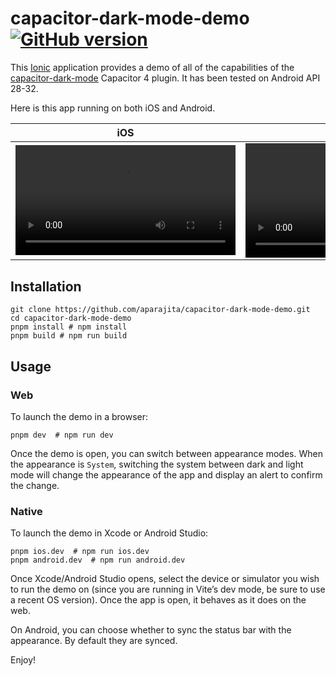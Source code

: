 <div class="markdown-body">

# capacitor-dark-mode-demo&nbsp;&nbsp;[![GitHub version](https://badge.fury.io/gh/aparajita%2Fcapacitor-dark-mode-demo.svg)](https://badge.fury.io/gh/aparajita%2Fcapacitor-dark-mode-demo)

This [Ionic](https://ionicframework.com) application provides a demo of all of the capabilities of the [capacitor-dark-mode](https://github.com/aparajita/capacitor-dark-mode) Capacitor 4 plugin. It has been tested on Android API 28-32.

Here is this app running on both iOS and Android.

| iOS                                                                                                                            | Android                                                                                                                        |
| ------------------------------------------------------------------------------------------------------------------------------ | ------------------------------------------------------------------------------------------------------------------------------ |
| <video src="https://user-images.githubusercontent.com/22218/180627865-9315f4e6-e0bd-49a7-bf3f-166406e3d22b.mp4" width="352" /> | <video src="https://user-images.githubusercontent.com/22218/180627873-64e677ee-476a-400e-9949-1aef53a5dcaa.mp4" width="365" /> |

## Installation

```shell
git clone https://github.com/aparajita/capacitor-dark-mode-demo.git
cd capacitor-dark-mode-demo
pnpm install # npm install
pnpm build # npm run build
```

## Usage

### Web

To launch the demo in a browser:

```shell
pnpm dev  # npm run dev
```

Once the demo is open, you can switch between appearance modes. When the appearance is `System`, switching the system between dark and light mode will change the appearance of the app and display an alert to confirm the change.

### Native

To launch the demo in Xcode or Android Studio:

```shell
pnpm ios.dev  # npm run ios.dev
pnpm android.dev  # npm run android.dev
```

Once Xcode/Android Studio opens, select the device or simulator you wish to run the demo on (since you are running in Vite’s dev mode, be sure to use a recent OS version). Once the app is open, it behaves as it does on the web.

On Android, you can choose whether to sync the status bar with the appearance. By default they are synced.

Enjoy!

</div>
